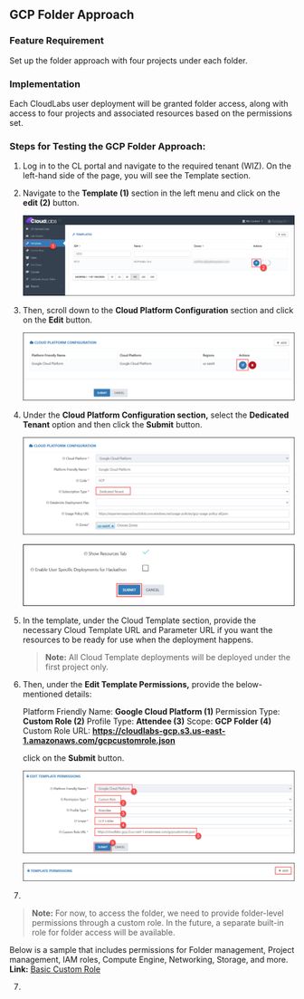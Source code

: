 ## GCP Folder Approach

### Feature Requirement
Set up the folder approach with four projects under each folder.

### Implementation
Each CloudLabs user deployment will be granted folder access, along with access to four projects and associated resources based on the permissions set.

### Steps for Testing the GCP Folder Approach:

1. Log in to the CL portal and navigate to the required tenant (WIZ). On the left-hand side of the page, you will see the Template section.

2. Navigate to the **Template (1)** section in the left menu and click on the **edit (2)** button.

   ![](/img/01.png)

3. Then, scroll down to the **Cloud Platform Configuration** section and click on the **Edit** button.

   ![](/img/02.png)

4. Under the **Cloud Platform Configuration section,** select the **Dedicated Tenant** option and then click the **Submit** button.

   ![](/img/03.png)

   ![](/img/04.png)

5. In the template, under the Cloud Template section, provide the necessary Cloud Template URL and Parameter URL if you want the resources to be ready for use when 
   the deployment happens.

   >**Note:** All Cloud Template deployments will be deployed under the first project only.

6. Then, under the **Edit Template Permissions,** provide the below-mentioned details: 

   Platform Friendly Name: **Google Cloud Platform (1)**
   Permission Type: **Custom Role (2)**
   Profile Type: **Attendee (3)**
   Scope: **GCP Folder (4)**
   Custom Role URL: **https://cloudlabs-gcp.s3.us-east-1.amazonaws.com/gcpcustomrole.json**
   
   click on the **Submit** button.

   ![](/img/05.png)

   ![](/img/06.png)

6. 

   >**Note:** For now, to access the folder, we need to provide folder-level permissions through a custom role. In the future, a separate built-in role for folder     access will be available. 

   Below is a sample that includes permissions for Folder management, Project management, IAM roles, Compute Engine, Networking, Storage, and more.
   **Link:** [Basic Custom Role](https://cloudlabs-gcp.s3.us-east-1.amazonaws.com/gcpcustomrole.json)

7. 
